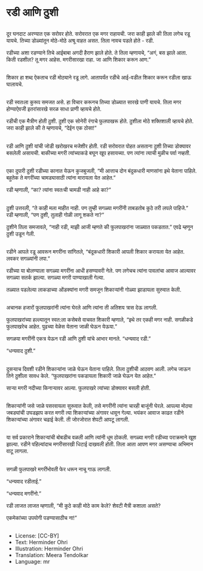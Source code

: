 # रडी आणि ठुशी

##
दूर घनदाट अरण्यात एक सरोवर होते. सरोवरात एक मगर राहायची. जरा काही झाले की तिला लगेच रडू यायचे. तिच्या डोळ्यांतून मोठे-मोठे अश्रू वाहत असत. तिला नावच पडले होते - रडी. 

रडीच्या अशा रडण्याने तिचे आईबाबा अगदी हैराण झाले होते. ते तिला म्हणायचे, “अगं, बस झाले आता. किती रडशील? तू मगर आहेस. मगरीसारखा राहा. जा आणि शिकार करून आण.” 

##
शिकार हा शब्द ऐकताच रडी मोठ्याने रडू लागे. आतापर्यंत रडीचे आई-वडील शिकार करून रडीला खाऊ घालायचे.

##
रडी स्वतःला कुरूप समजत असे. हा विचार करूनच तिच्या डोळ्यात सारखे पाणी यायचे. तिला मगर होण्याऐवजी इतरांसारखे सरळ साधा प्राणी व्हायचे होते. 

रडीची एक मैत्रीण होती ठुशी. ठुशी एक सोनेरी रंगाचे फुलपाखरू होते. ठुशीला मोठे शक्तिशाली व्हायचे होते. जरा काही झाले की ते म्हणायचे, “देईन एक ठोसा!” 

##
रडी आणि ठुशी यांची जोडी खरोखरच मजेशीर होती. रडी सरोवरात पोहत असताना ठुशी तिच्या डोक्यावर बसलेली असायची. बाकीच्या मगरी त्यांच्याकडे बघून खूप हसायच्या. पण त्यांना त्याची मुळीच पर्वा नव्हती. 

##
एका दुपारी ठुशी रडीच्या कानात येऊन कुजबुजली, “मी आत्ताच दोन बंदुकधारी माणसांना इथे येताना पाहिले. बहुतेक ते मगरींच्या चामड्यासाठी त्यांना मारायला येत आहेत.” 

रडी म्हणाली, “का? त्यांना स्वतःची चामडी नाही आहे का?” 

##
ठुशी उत्तरली, “ते काही मला माहीत नाही. पण तुम्ही सगळ्या मगरींनी ताबडतोब कुठे तरी लपले पाहिजे.”   रडी म्हणाली, “पण ठुशी, तुलाही गोळी लागू शकते ना?”

ठुशीने तिला समजावले, “नाही रडी, माझी आजी म्हणते की फुलपाखरांना जाळ्यात पकडतात.” एवढे म्हणून ठुशी उडून गेली. 

##
रडीने आपले रडू आवरून मगरींना सांगितले, “बंदूकधारी शिकारी आपली शिकार करायला येत आहेत. लवकर सगळ्यांनी लपा.” 

रडीच्या या बोलण्याला सगळ्या मगरींना आधी हसण्यावरी नेले. पण लगेचच त्यांना पावलांचा आवाज आल्यावर सगळ्या सतर्क झाल्या. सगळ्या मगरी पाण्याखाली गेल्या. 

तळ्यात पडलेल्या लाकडाच्या ओंडक्यांना मगरी समजून शिकाऱ्यांनी गोळ्या झाडायला सुरुवात केली. 

##
अचानक हजारों फुलपाखरांनी त्यांना घेरले आणि त्यांना ती अतिशय त्रास देऊ लागली. 

फुलपाखरांच्या हल्ल्यातून स्वत:ला कसेबसे  वाचवत शिकारी म्हणाले, “इथे तर एकही मगर नाही. सगळीकडे फुलपाखरेच आहेत. पुढच्या वेळेस येताना जाळी घेऊन येऊया.” 

सगळया मगरींनी एकत्र येऊन रडी आणि ठुशी यांचे आभार मानले. “धन्यवाद रडी.” 

“धन्यवाद ठुशी.” 

##
दुसऱ्याच दिवशी रडीने शिकाऱ्यांना जाळे घेऊन येताना पाहिले. तिला ठुशीची आठवण आली. लगेच जाऊन तिने ठुशीला सावध केले. “फुलपाखरांना पकडायला शिकारी जाळे घेऊन येत आहेत.” 

साऱ्या मगरी नदीच्या किनाऱ्यावर आल्या. फुलपाखरे त्यांच्या डोक्यावर बसली होती. 

##
शिकाऱ्यांनी जसे जाळे पसरवायला सुरूवात केली, तसे मगरींनी त्यांना चारही बाजूंनी घेरले. आपल्या मोठ्या जबड्यांची उघडझाप करत मगरी त्या शिकाऱ्यांच्या अंगावर धावून गेल्या. भयंकर आवाज काढत रडीने शिकाऱ्यांच्या अंगावर चढाई केली. ती जोरजोरात शेपटी आपटू लागली. 

##
या सर्व प्रकाराने शिकाऱ्यांची बोबडीच वळली आणि त्यांनी धूम ठोकली. सगळ्या मगरी रडीच्या पराक्रमाने खूश झाल्या. रडीने पहिल्यांदाच मगरीसारखी धिटाई दाखवली होती. तिला आता आपण मगर असण्याचा अभिमान वाटू लागला. 

##
सगळी फुलपाखरे मगरींभोवती फेर धरून नाचू गाऊ लागली. 

“धन्यवाद रडीताई.” 

“धन्यवाद मगरींनो.” 

रडी लाजत लाजत म्हणाली, “मी कुठे काही मोठे काम केले? शेवटी मैत्री कशाला असते?

एकमेकांच्या उपयोगी पडण्यासाठीच ना!” 

##
* License: [CC-BY]
* Text: Herminder Ohri
* Illustration: Herminder Ohri
* Translation: Meera Tendolkar
* Language: mr

